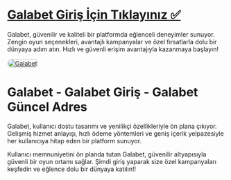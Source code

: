 # <a href="http://www.redly.vip/3A5tsFl">Galabet Giriş İçin Tıklayınız ✅</a>
Galabet, güvenilir ve kaliteli bir platformda eğlenceli deneyimler sunuyor. Zengin oyun seçenekleri, avantajlı kampanyalar ve özel fırsatlarla dolu bir dünyaya adım atın. Hızlı ve güvenli erişim avantajıyla kazanmaya başlayın!

<a href="http://www.redly.vip/3A5tsFl" title="Galabet">
<img src="https://i.ibb.co/MkY55wf/photo-2025-01-15-16-52-46.jpg" alt="Galabet" style="max-width: 100%; border: 2px solid #ddd; border-radius: 10px;">
</a>

# Galabet - Galabet Giriş - Galabet Güncel Adres
Galabet, kullanıcı dostu tasarımı ve yenilikçi özellikleriyle ön plana çıkıyor. Gelişmiş hizmet anlayışı, hızlı ödeme yöntemleri ve geniş içerik yelpazesiyle her kullanıcıya hitap eden bir platform sunuyor.  

Kullanıcı memnuniyetini ön planda tutan Galabet, güvenilir altyapısıyla güvenli bir oyun ortamı sağlar. Şimdi giriş yaparak size özel kampanyaları keşfedin ve eğlence dolu bir dünyaya katılın!!
